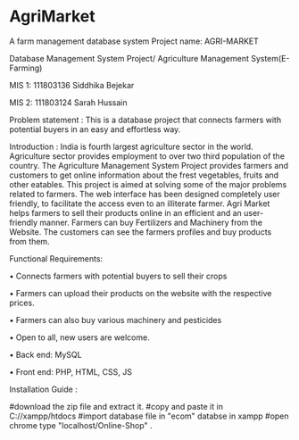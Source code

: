 # AgriMarket
A farm management database system 
Project name: AGRI-MARKET

Database Management System Project/ Agriculture Management System(E-Farming)

MIS 1: 111803136 Siddhika Bejekar

MIS 2: 111803124 Sarah Hussain

Problem statement : This is a database project that connects farmers with potential buyers in an easy and effortless way.

Introduction : India is fourth largest agriculture sector in the world. Agriculture sector provides employment to over two third population of the country. The Agriculture Management System Project provides farmers and customers to get online information about the frest vegetables, fruits and other eatables. This project is aimed at solving some of the major problems related to farmers. The web interface has been designed completely user friendly, to facilitate the access even to an illiterate farmer. Agri Market helps farmers to sell their products online in an efficient and an user-friendly manner. Farmers can buy Fertilizers and Machinery from the Website. The customers can see the farmers profiles and buy products from them.

Functional Requirements:

• Connects farmers with potential buyers to sell their crops

• Farmers can upload their products on the website with the respective prices.

• Farmers can also buy various machinery and pesticides

• Open to all, new users are welcome.

• Back end: MySQL

• Front end: PHP, HTML, CSS, JS

Installation Guide :

#download the zip file and extract it.
#copy and paste it in C://xampp/htdocs
#import database file in "ecom" databse in xampp
#open chrome type "localhost/Online-Shop" .
